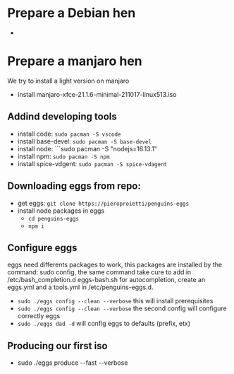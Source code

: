 # Prepare a Debian hen
* 


# Prepare a manjaro hen
We try to install a light version on manjaro
* install manjaro-xfce-21.1.6-minimal-211017-linux513.iso

## Addind developing tools
* install code: ```sudo pacman -S vscode```
* install base-devel: ```sudo pacman -S base-devel```
* install node: ```sudo pacman -S "nodejs=16.13.1"
* install npm: ```sudo pacman -S npm```
* install spice-vdgent: ```sudo pacman -S spice-vdagent```

## Downloading eggs from repo:
* get eggs: ```git clone https://pieroproietti/penguins-eggs```
* install node packages in eggs
    * ```cd penguins-eggs```
    * ```npm i```

## Configure eggs
eggs need differents packages to work, this packages are installed by the command: sudo config, 
the same command take cure to add in /etc/bash_completion.d eggs-bash.sh for autocompletion,
create an eggs.yml and a tools.yml in /etc/penguins-eggs.d.

* ```sudo ./eggs config --clean --verbose``` this will install prerequisites
* ```sudo ./eggs config --clean --verbose``` the second config will configure correctly eggs
* ```sudo ./eggs dad -d``` will config eggs to defaults (prefix, etx)

## Producing our first iso
* sudo ./eggs produce --fast --verbose





